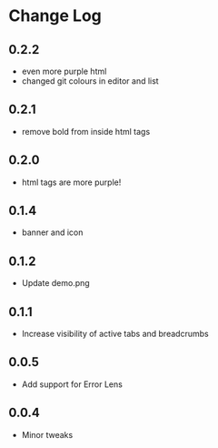 # Change Log

## 0.2.2

- even more purple html
- changed git colours in editor and list

## 0.2.1

- remove bold from inside html tags

## 0.2.0

- html tags are more purple!

## 0.1.4

- banner and icon

## 0.1.2

- Update demo.png

## 0.1.1

- Increase visibility of active tabs and breadcrumbs

## 0.0.5

- Add support for Error Lens

## 0.0.4

- Minor tweaks
